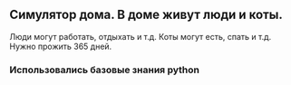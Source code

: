 ## Симулятор дома. В доме живут люди и коты.
Люди могут работать, отдыхать и т.д.
Коты могут есть, спать и т.д.
Нужно прожить 365 дней.

### Использовались базовые знания python
